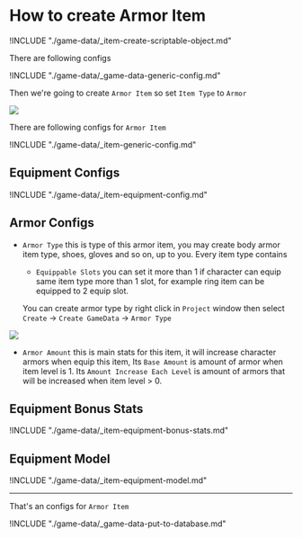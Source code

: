# How to create Armor Item

!INCLUDE "./game-data/_item-create-scriptable-object.md"

There are following configs

!INCLUDE "./game-data/_game-data-generic-config.md"

Then we're going to create `Armor Item` so set `Item Type` to `Armor`

![](../images/items/003-2.png)

There are following configs for `Armor Item`

!INCLUDE "./game-data/_item-generic-config.md"

## Equipment Configs

!INCLUDE "./game-data/_item-equipment-config.md"

## Armor Configs

- `Armor Type` this is type of this armor item, you may create body armor item type, shoes, gloves and so on, up to you. Every item type contains 
    * `Equippable Slots` you can set it more than 1 if character can equip same item type more than 1 slot, for example ring item can be equipped to 2 equip slot. 
    
    You can create armor type by right click in `Project` window then select `Create` -> `Create GameData` -> `Armor Type`

![](../images/items/006.png)

- `Armor Amount` this is main stats for this item, it will increase character armors when equip this item, Its `Base Amount` is amount of armor when item level is 1. Its `Amount Increase Each Level` is amount of armors that will be increased when item level > 0.

## Equipment Bonus Stats

!INCLUDE "./game-data/_item-equipment-bonus-stats.md"

## Equipment Model

!INCLUDE "./game-data/_item-equipment-model.md"

* * *

That's an configs for `Armor Item`

!INCLUDE "./game-data/_game-data-put-to-database.md"